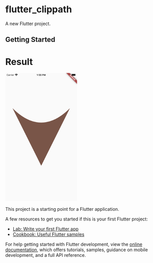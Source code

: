 # flutter_clippath

A new Flutter project.

## Getting Started

# Result 
<img src='https://github.com/Mirzaazmath/flutter_clippath_clipper_example/blob/Arrow1/assets/result.png' height="400">

This project is a starting point for a Flutter application.

A few resources to get you started if this is your first Flutter project:

- [Lab: Write your first Flutter app](https://docs.flutter.dev/get-started/codelab)
- [Cookbook: Useful Flutter samples](https://docs.flutter.dev/cookbook)

For help getting started with Flutter development, view the
[online documentation](https://docs.flutter.dev/), which offers tutorials,
samples, guidance on mobile development, and a full API reference.
